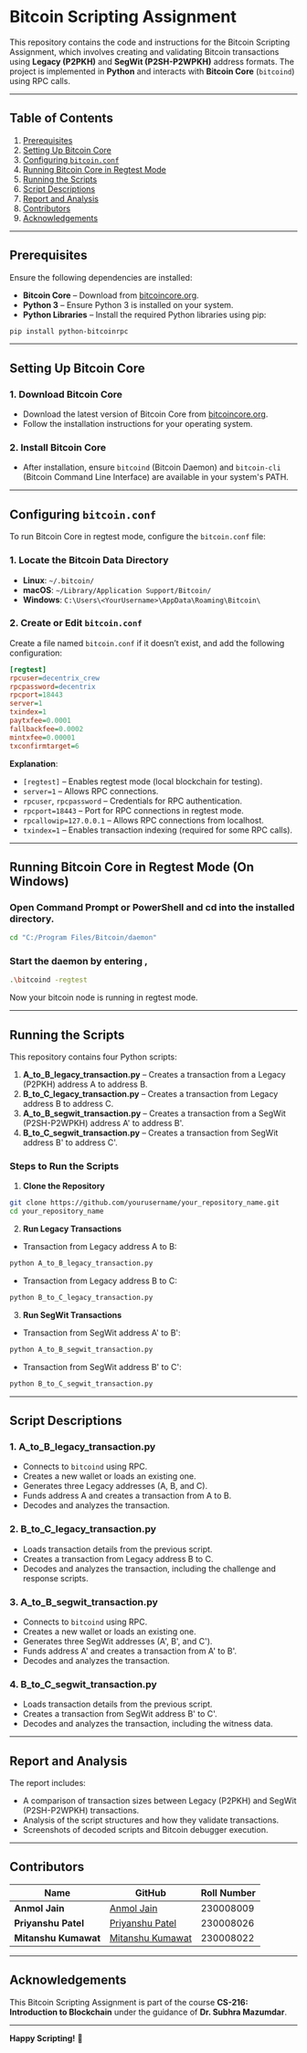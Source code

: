 # Bitcoin Scripting Assignment

This repository contains the code and instructions for the Bitcoin Scripting Assignment, which involves creating and validating Bitcoin transactions using **Legacy (P2PKH)** and **SegWit (P2SH-P2WPKH)** address formats. The project is implemented in **Python** and interacts with **Bitcoin Core** (`bitcoind`) using RPC calls.

---

## Table of Contents

1. [Prerequisites](#prerequisites)  
2. [Setting Up Bitcoin Core](#setting-up-bitcoin-core)  
3. [Configuring `bitcoin.conf`](#configuring-bitcoinconf)  
4. [Running Bitcoin Core in Regtest Mode](#running-bitcoin-core-in-regtest-mode)  
5. [Running the Scripts](#running-the-scripts)  
6. [Script Descriptions](#script-descriptions)  
7. [Report and Analysis](#report-and-analysis)  
8. [Contributors](#contributors)  
9. [Acknowledgements](#acknowledgements)  

---

## Prerequisites

Ensure the following dependencies are installed:

- **Bitcoin Core** – Download from [bitcoincore.org](https://bitcoincore.org/).  
- **Python 3** – Ensure Python 3 is installed on your system.  
- **Python Libraries** – Install the required Python libraries using pip:  

```bash
pip install python-bitcoinrpc
```

---

## Setting Up Bitcoin Core

### 1. Download Bitcoin Core  
- Download the latest version of Bitcoin Core from [bitcoincore.org](https://bitcoincore.org/).  
- Follow the installation instructions for your operating system.  

### 2. Install Bitcoin Core  
- After installation, ensure `bitcoind` (Bitcoin Daemon) and `bitcoin-cli` (Bitcoin Command Line Interface) are available in your system's PATH.  

---

## Configuring `bitcoin.conf`

To run Bitcoin Core in regtest mode, configure the `bitcoin.conf` file:

### 1. Locate the Bitcoin Data Directory  
- **Linux**: `~/.bitcoin/`  
- **macOS**: `~/Library/Application Support/Bitcoin/`  
- **Windows**: `C:\Users\<YourUsername>\AppData\Roaming\Bitcoin\`  

### 2. Create or Edit `bitcoin.conf`  
Create a file named `bitcoin.conf` if it doesn’t exist, and add the following configuration:

```ini
[regtest]
rpcuser=decentrix_crew
rpcpassword=decentrix
rpcport=18443
server=1
txindex=1
paytxfee=0.0001
fallbackfee=0.0002
mintxfee=0.00001
txconfirmtarget=6
```

**Explanation**:  
- `[regtest]` – Enables regtest mode (local blockchain for testing).  
- `server=1` – Allows RPC connections.  
- `rpcuser`, `rpcpassword` – Credentials for RPC authentication.  
- `rpcport=18443` – Port for RPC connections in regtest mode.  
- `rpcallowip=127.0.0.1` – Allows RPC connections from localhost.  
- `txindex=1` – Enables transaction indexing (required for some RPC calls).  

---

## Running Bitcoin Core in Regtest Mode (On Windows)
 
### Open Command Prompt or PowerShell and cd into the installed directory. 

```bash
cd "C:/Program Files/Bitcoin/daemon"
``` 

### Start the daemon by entering , 

```bash
.\bitcoind -regtest
```

Now your bitcoin node is running in regtest mode.   

---

## Running the Scripts

This repository contains four Python scripts:

1. **A_to_B_legacy_transaction.py** – Creates a transaction from a Legacy (P2PKH) address A to address B.  
2. **B_to_C_legacy_transaction.py** – Creates a transaction from Legacy address B to address C.  
3. **A_to_B_segwit_transaction.py** – Creates a transaction from a SegWit (P2SH-P2WPKH) address A' to address B'.  
4. **B_to_C_segwit_transaction.py** – Creates a transaction from SegWit address B' to address C'.  

### Steps to Run the Scripts

1. **Clone the Repository**  

```bash
git clone https://github.com/yourusername/your_repository_name.git
cd your_repository_name
```

2. **Run Legacy Transactions**  

- Transaction from Legacy address A to B:  
```bash
python A_to_B_legacy_transaction.py
```

- Transaction from Legacy address B to C:  
```bash
python B_to_C_legacy_transaction.py
```

3. **Run SegWit Transactions**  

- Transaction from SegWit address A' to B':  
```bash
python A_to_B_segwit_transaction.py
```

- Transaction from SegWit address B' to C':  
```bash
python B_to_C_segwit_transaction.py
```

---

## Script Descriptions

### 1. **A_to_B_legacy_transaction.py**  
- Connects to `bitcoind` using RPC.  
- Creates a new wallet or loads an existing one.  
- Generates three Legacy addresses (A, B, and C).  
- Funds address A and creates a transaction from A to B.  
- Decodes and analyzes the transaction.  

### 2. **B_to_C_legacy_transaction.py**  
- Loads transaction details from the previous script.  
- Creates a transaction from Legacy address B to C.  
- Decodes and analyzes the transaction, including the challenge and response scripts.  

### 3. **A_to_B_segwit_transaction.py**  
- Connects to `bitcoind` using RPC.  
- Creates a new wallet or loads an existing one.  
- Generates three SegWit addresses (A', B', and C').  
- Funds address A' and creates a transaction from A' to B'.  
- Decodes and analyzes the transaction.  

### 4. **B_to_C_segwit_transaction.py**  
- Loads transaction details from the previous script.  
- Creates a transaction from SegWit address B' to C'.  
- Decodes and analyzes the transaction, including the witness data.  

---

## Report and Analysis

The report includes:  
- A comparison of transaction sizes between Legacy (P2PKH) and SegWit (P2SH-P2WPKH) transactions.  
- Analysis of the script structures and how they validate transactions.  
- Screenshots of decoded scripts and Bitcoin debugger execution.  

---

## Contributors

| Name | GitHub | Roll Number |  
|-------|--------|-------------|  
| **Anmol Jain** | [Anmol Jain](https://github.com/Anmoljain2005) | 230008009 |  
| **Priyanshu Patel** | [Priyanshu Patel](https://github.com/Priyanshu7058) | 230008026 |  
| **Mitanshu Kumawat** | [Mitanshu Kumawat](https://github.com/MitanshuKumawat) | 230008022 |  

---

## Acknowledgements

This Bitcoin Scripting Assignment is part of the course **CS-216: Introduction to Blockchain** under the guidance of **Dr. Subhra Mazumdar**.

---

**Happy Scripting!** 🚀  

